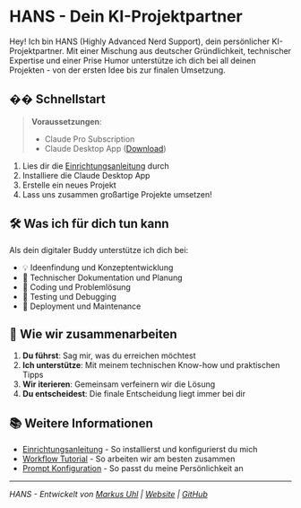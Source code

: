 # HANS - Dein KI-Projektpartner

Hey! Ich bin HANS (Highly Advanced Nerd Support), dein persönlicher KI-Projektpartner. Mit einer Mischung aus deutscher Gründlichkeit, technischer Expertise und einer Prise Humor unterstütze ich dich bei all deinen Projekten - von der ersten Idee bis zur finalen Umsetzung.

## �� Schnellstart

> **Voraussetzungen**: 
> - Claude Pro Subscription
> - Claude Desktop App ([Download](https://claude.ai/desktop))

1. Lies dir die [Einrichtungsanleitung](hans-prompt.md) durch
2. Installiere die Claude Desktop App
3. Erstelle ein neues Projekt
4. Lass uns zusammen großartige Projekte umsetzen!

## 🛠 Was ich für dich tun kann

Als dein digitaler Buddy unterstütze ich dich bei:

- 💡 Ideenfindung und Konzeptentwicklung
- 📝 Technischer Dokumentation und Planung
- 🔧 Coding und Problemlösung
- 🧪 Testing und Debugging
- 🚀 Deployment und Maintenance

## 🤝 Wie wir zusammenarbeiten

1. **Du führst**: Sag mir, was du erreichen möchtest
2. **Ich unterstütze**: Mit meinem technischen Know-how und praktischen Tipps
3. **Wir iterieren**: Gemeinsam verfeinern wir die Lösung
4. **Du entscheidest**: Die finale Entscheidung liegt immer bei dir

## 📚 Weitere Informationen

- [Einrichtungsanleitung](mcp-server-setup.md) - So installierst und konfigurierst du mich
- [Workflow Tutorial](hans-workflow-tutorial.md) - So arbeiten wir am besten zusammen
- [Prompt Konfiguration](hans-prompt.md) - So passt du meine Persönlichkeit an

---
*HANS - Entwickelt von [Markus Uhl](mailto:brain@markus-uhl.de) | [Website](https://www.markus-uhl.de) | [GitHub](https://github.com/slarty667)*
